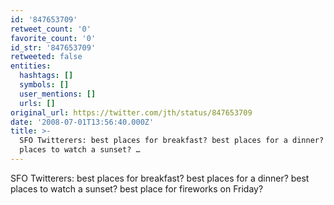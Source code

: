 ```yaml
---
id: '847653709'
retweet_count: '0'
favorite_count: '0'
id_str: '847653709'
retweeted: false
entities:
  hashtags: []
  symbols: []
  user_mentions: []
  urls: []
original_url: https://twitter.com/jth/status/847653709
date: '2008-07-01T13:56:40.000Z'
title: >-
  SFO Twitterers: best places for breakfast? best places for a dinner? best
  places to watch a sunset? …
---
```


SFO Twitterers: best places for breakfast? best places for a dinner? best places to watch a sunset? best place for fireworks on Friday?